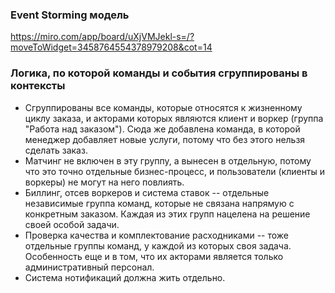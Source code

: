 ### Event Storming модель

https://miro.com/app/board/uXjVMJekl-s=/?moveToWidget=3458764554378979208&cot=14

### Логика, по которой команды и события сгруппированы в контексты
- Сгруппированы все команды, которые относятся к жизненному циклу заказа,
и акторами которых являются клиент и воркер (группа "Работа над заказом").
Сюда же добавлена команда, в которой менеджер добавляет новые услуги,
потому что без этого нельзя сделать заказ.
- Матчинг не включен в эту группу, а вынесен в отдельную,
потому что это точно отдельные бизнес-процесс, и пользователи (клиенты и воркеры)
не могут на него повлиять.
- Биллинг, отсев воркеров и система ставок -- отдельные независимые группа команд,
которые не связана напрямую с конкретным заказом.
Каждая из этих групп нацелена на решение своей особой задачи.
- Проверка качества и комплектование расходниками -- тоже отдельные группы команд,
у каждой из которых своя задача. Особенность еще и в том, что их акторами является только административный персонал.
- Система нотификаций должна жить отдельно.